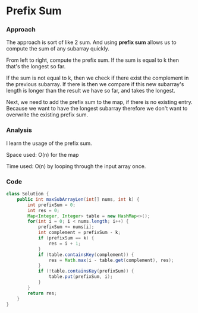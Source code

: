 # Prefix Sum

### Approach

The approach is sort of like 2 sum. And using **prefix sum** allows us to compute the sum of any subarray quickly.

From left to right, compute the prefix sum. If the sum is equal to k then that's the longest so far.

If the sum is not equal to k, then we check if there exist the complement in the previous subarray. If there is then we compare if this new subarray's length is longer than the result we have so far, and takes the longest.

Next, we need to add the prefix sum to the map, if there is no existing entry. Because we want to have the longest subarray therefore we don't want to overwrite the existing prefix sum.

### Analysis

I learn the usage of the prefix sum.

Space used: O(n) for the map

Time used: O(n) by looping through the input array once.

### Code

```java
class Solution {
    public int maxSubArrayLen(int[] nums, int k) {
        int prefixSum = 0;
        int res = 0;
        Map<Integer, Integer> table = new HashMap<>();
        for(int i = 0; i < nums.length; i++) {
            prefixSum += nums[i];
            int complement = prefixSum - k;
            if (prefixSum == k) {
                res = i + 1;
            }
            if (table.containsKey(complement)) {
                res = Math.max(i - table.get(complement), res);
            }
            if (!table.containsKey(prefixSum)) {
                table.put(prefixSum, i);
            }
        }
        return res;
    }
}
```
